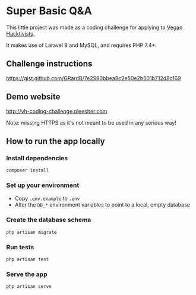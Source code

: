 # Super Basic Q&A

This little project was made as a coding challenge for applying to [Vegan Hacktivists](https://veganhacktivists.org/).

It makes use of Laravel 8 and MySQL, and requires PHP 7.4+.

## Challenge instructions

https://gist.github.com/GRardB/7e2990bbea8c2e50e2b501b712d8c169

## Demo website

http://vh-coding-challenge.pleesher.com 

Note: missing HTTPS as it's not meant to be used in any serious way!

## How to run the app locally

### Install dependencies

```
composer install
```

### Set up your environment

- Copy `.env.example` to `.env`
- Alter the `DB_*` environment variables to point to a local, empty database
  
### Create the database schema

```
php artisan migrate
```

### Run tests

```
php artisan test
```

### Serve the app

```
php artisan serve
```
